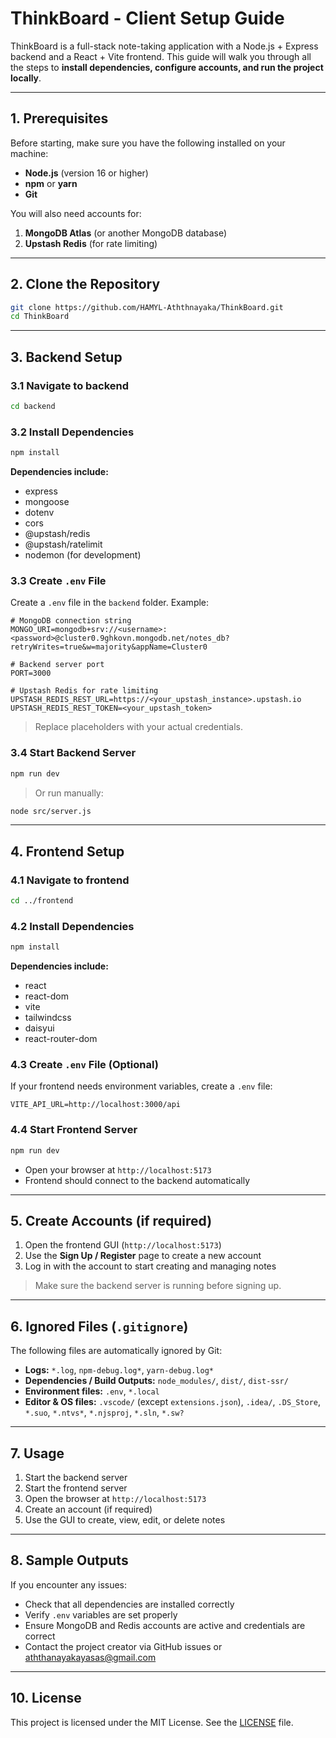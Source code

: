 # ThinkBoard - Client Setup Guide

ThinkBoard is a full-stack note-taking application with a Node.js + Express backend and a React + Vite frontend.
This guide will walk you through all the steps to **install dependencies, configure accounts, and run the project locally**.

---

## 1. Prerequisites

Before starting, make sure you have the following installed on your machine:

* **Node.js** (version 16 or higher)
* **npm** or **yarn**
* **Git**

You will also need accounts for:

1. **MongoDB Atlas** (or another MongoDB database)
2. **Upstash Redis** (for rate limiting)

---

## 2. Clone the Repository

```bash
git clone https://github.com/HAMYL-Aththnayaka/ThinkBoard.git
cd ThinkBoard
```

---

## 3. Backend Setup

### 3.1 Navigate to backend

```bash
cd backend
```

### 3.2 Install Dependencies

```bash
npm install
```

**Dependencies include:**

* express
* mongoose
* dotenv
* cors
* @upstash/redis
* @upstash/ratelimit
* nodemon (for development)

### 3.3 Create `.env` File

Create a `.env` file in the `backend` folder. Example:

```env
# MongoDB connection string
MONGO_URI=mongodb+srv://<username>:<password>@cluster0.9ghkovn.mongodb.net/notes_db?retryWrites=true&w=majority&appName=Cluster0

# Backend server port
PORT=3000

# Upstash Redis for rate limiting
UPSTASH_REDIS_REST_URL=https://<your_upstash_instance>.upstash.io
UPSTASH_REDIS_REST_TOKEN=<your_upstash_token>
```

> Replace placeholders with your actual credentials.

### 3.4 Start Backend Server

```bash
npm run dev
```

> Or run manually:

```bash
node src/server.js
```

---

## 4. Frontend Setup

### 4.1 Navigate to frontend

```bash
cd ../frontend
```

### 4.2 Install Dependencies

```bash
npm install
```

**Dependencies include:**

* react
* react-dom
* vite
* tailwindcss
* daisyui
* react-router-dom

### 4.3 Create `.env` File (Optional)

If your frontend needs environment variables, create a `.env` file:

```env
VITE_API_URL=http://localhost:3000/api
```

### 4.4 Start Frontend Server

```bash
npm run dev
```

* Open your browser at `http://localhost:5173`
* Frontend should connect to the backend automatically

---

## 5. Create Accounts (if required)

1. Open the frontend GUI (`http://localhost:5173`)
2. Use the **Sign Up / Register** page to create a new account
3. Log in with the account to start creating and managing notes

> Make sure the backend server is running before signing up.

---

## 6. Ignored Files (`.gitignore`)

The following files are automatically ignored by Git:

* **Logs:** `*.log`, `npm-debug.log*`, `yarn-debug.log*`
* **Dependencies / Build Outputs:** `node_modules/`, `dist/`, `dist-ssr/`
* **Environment files:** `.env`, `*.local`
* **Editor & OS files:** `.vscode/` (except `extensions.json`), `.idea/`, `.DS_Store`, `*.suo`, `*.ntvs*`, `*.njsproj`, `*.sln`, `*.sw?`

---

## 7. Usage

1. Start the backend server
2. Start the frontend server
3. Open the browser at `http://localhost:5173`
4. Create an account (if required)
5. Use the GUI to create, view, edit, or delete notes

---
## 8. Sample Outputs 

If you encounter any issues:

* Check that all dependencies are installed correctly
* Verify `.env` variables are set properly
* Ensure MongoDB and Redis accounts are active and credentials are correct
* Contact the project creator via GitHub issues or aththanayakayasas@gmail.com

---

## 10. License

This project is licensed under the MIT License. See the [LICENSE](LICENSE) file.
